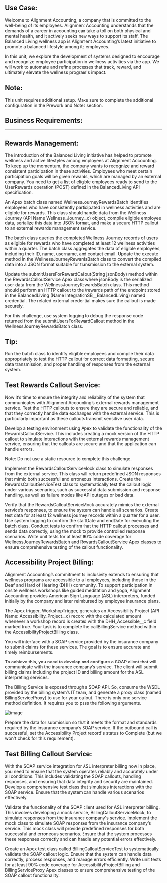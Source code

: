 Use Case:
--------
Welcome to Alignment Accounting, a company that is committed to the well-being of its employees. Alignment Accounting understands that the demands of a career in accounting can take a toll on both physical and mental health, and it actively seeks new ways to support its staff. The Balanced Living wellness app is Alignment Accounting’s latest initiative to promote a balanced lifestyle among its employees.

In this unit, we explore the development of systems designed to encourage and recognize employee participation in wellness activities via the app. We will work to automate and refine processes that track, reward, and ultimately elevate the wellness program's impact.



Note:
-----
This unit requires additional setup. Make sure to complete the additional configuration in the Prework and Notes section.

Business Requirements:
----------------------
----------------------
Rewards Management:
-------------------
The introduction of the Balanced Living initiative has helped to promote wellness and active lifestyles among employees at Alignment Accounting. To keep up the momentum, the company wants to recognize and reward consistent participation in these activities. Employees who meet certain participation goals will be given rewards, which are managed by an external company. You need to get a list of eligible employees ready to send to the UserRewards operation (POST) defined in the BalancedLiving API specification.

An Apex batch class named WellnessJourneyRewardsBatch identifies employees who have consistently participated in wellness activities and are eligible for rewards. This class should handle data from the Wellness Journey (API Name Wellness_Journey__c) object, compile eligible employee data, serialize this data into JSON format, and make a secure HTTP callout to an external rewards management service.

The batch class queries the completed Wellness Journey records of users as eligible for rewards who have completed at least 12 wellness activities within a quarter. The batch class aggregates the data of eligible employees, including their ID, name, username, and contact email. Update the execute method in the WellnessJourneyRewardsBatch class to convert the compiled data into a JSON format suitable for transmission to the external system.

Update the submitUsersForRewardCallout(String jsonBody) method within the RewardsCalloutService Apex class where jsonBody is the serialized user data from the WellnessJourneyRewardsBatch class. This method should perform an HTTP callout to the /rewards path of the endpoint stored in the BalancedLiving (Name IntegrationSB__BalancedLiving) named credential. The related external credential makes sure the callout is made securely.

For this challenge, use system logging to debug the response code returned from the submitUsersForRewardCallout method in the WellnessJourneyRewardsBatch class.


Tip:
----
Run the batch class to identify eligible employees and compile their data appropriately to test the HTTP callout for correct data formatting, secure data transmission, and proper handling of responses from the external system.

Test Rewards Callout Service:
----------------------------
Now it’s time to ensure the integrity and reliability of the system that communicates with Alignment Accounting’s external rewards management service. Test the HTTP callouts to ensure they are secure and reliable, and that they correctly handle data exchanges with the external service. This is particularly important as these callouts transmit sensitive user data.

Develop a testing environment using Apex to validate the functionality of the RewardsCalloutService. This includes creating a mock version of the HTTP callout to simulate interactions with the external rewards management service, ensuring that the callouts are secure and that the application can handle errors.

Note: Do not use a static resource to complete this challenge.

Implement the RewardsCalloutServiceMock class to simulate responses from the external service. This class will return predefined JSON responses that mimic both successful and erroneous interactions. Create the RewardsCalloutServiceTest class to systematically test the callout logic under various scenarios, such as successful data submission and response handling, as well as failure modes like API outages or bad data.

Verify that the RewardsCalloutServiceMock accurately mimics the external service’s responses, to ensure the system can handle all scenarios. Create test data for at least 12 wellness journey records within a quarter for a user. Use system logging to confirm the startDate and endDate for executing the batch class. Conduct tests to confirm that the HTTP callout processes and sends data correctly, using the mock to provide controlled response scenarios. Write unit tests for at least 90% code coverage for WellnessJourneyRewardsBatch and RewardsCalloutService Apex classes to ensure comprehensive testing of the callout functionality.

Accessibility Project Billing:
------------------------------
Alignment Accounting’s commitment to inclusivity extends to ensuring that wellness programs are accessible to all employees, including those in the Deaf and Hard of Hearing (DHH) community. To support participation in onsite wellness workshops like guided meditation and yoga, Alignment Accounting provides American Sign Language (ASL) interpreters, funded initially by the company and later reimbursed by employee insurance plans.

The Apex trigger, WorkshopTrigger, generates an Accessibility Project (API Name: Accessibility_Project__c) record with the calculated amount whenever a workshop record is created with the DHH_Accessible__c field marked true. Your task is to complete the callBillingService method within the AccessibilityProjectBilling class.

You will interface with a SOAP service provided by the insurance company to submit claims for these services. The goal is to ensure accurate and timely reimbursements.

To achieve this, you need to develop and configure a SOAP client that will communicate with the insurance company’s service. The client will submit billing claims including the project ID and billing amount for the ASL interpreting services.

The Billing Service is exposed through a SOAP API. So, consume the WSDL provided by the billing system’s IT team, and generate a proxy class (named BillingServiceProxy) to use for your callout. There is only one service method definition. It requires you to pass the following arguments.

![image](https://github.com/user-attachments/assets/5f6939fd-beef-4804-81b8-45ae57b1b63c)

Prepare the data for submission so that it meets the format and standards required by the insurance company’s SOAP service. If the outbound call is successful, set the Accessibility Project record's status to Complete (but we won't check for this requirement).

Test Billing Callout Service:
----------------------------
With the SOAP service integration for ASL interpreter billing now in place, you need to ensure that the system operates reliably and accurately under all conditions. This includes validating the SOAP callouts, handling responses, and ensuring that data integrity and security are maintained. Develop a comprehensive test class that simulates interactions with the SOAP service. Ensure that the system can handle various scenarios effectively.

Validate the functionality of the SOAP client used for ASL interpreter billing. This involves developing a mock service, BillingCalloutServiceMock, to simulate responses from the insurance company's service. Implement the mock class to simulate SOAP responses from the insurance company’s service. This mock class will provide predefined responses for both successful and erroneous scenarios. Ensure that the system processes these responses correctly and can handle any potential errors effectively.

Create an Apex test class called BillingCalloutServiceTest to systematically validate the SOAP callout logic. Ensure that the system can handle data correctly, process responses, and manage errors efficiently. Write unit tests for at least 90% code coverage for AccessibilityProjectBilling and BillingServiceProxy Apex classes to ensure comprehensive testing of the SOAP callout functionality.
